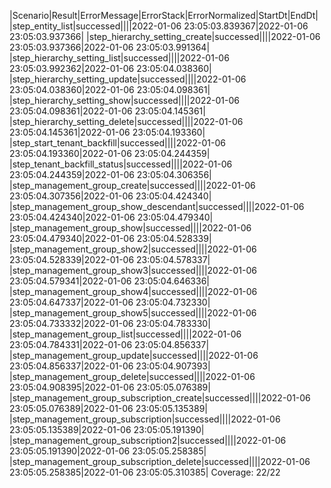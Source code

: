|Scenario|Result|ErrorMessage|ErrorStack|ErrorNormalized|StartDt|EndDt|
|step_entity_list|successed||||2022-01-06 23:05:03.839367|2022-01-06 23:05:03.937366|
|step_hierarchy_setting_create|successed||||2022-01-06 23:05:03.937366|2022-01-06 23:05:03.991364|
|step_hierarchy_setting_list|successed||||2022-01-06 23:05:03.992362|2022-01-06 23:05:04.038360|
|step_hierarchy_setting_update|successed||||2022-01-06 23:05:04.038360|2022-01-06 23:05:04.098361|
|step_hierarchy_setting_show|successed||||2022-01-06 23:05:04.098361|2022-01-06 23:05:04.145361|
|step_hierarchy_setting_delete|successed||||2022-01-06 23:05:04.145361|2022-01-06 23:05:04.193360|
|step_start_tenant_backfill|successed||||2022-01-06 23:05:04.193360|2022-01-06 23:05:04.244359|
|step_tenant_backfill_status|successed||||2022-01-06 23:05:04.244359|2022-01-06 23:05:04.306356|
|step_management_group_create|successed||||2022-01-06 23:05:04.307356|2022-01-06 23:05:04.424340|
|step_management_group_show_descendant|successed||||2022-01-06 23:05:04.424340|2022-01-06 23:05:04.479340|
|step_management_group_show|successed||||2022-01-06 23:05:04.479340|2022-01-06 23:05:04.528339|
|step_management_group_show2|successed||||2022-01-06 23:05:04.528339|2022-01-06 23:05:04.578337|
|step_management_group_show3|successed||||2022-01-06 23:05:04.579341|2022-01-06 23:05:04.646336|
|step_management_group_show4|successed||||2022-01-06 23:05:04.647337|2022-01-06 23:05:04.732330|
|step_management_group_show5|successed||||2022-01-06 23:05:04.733332|2022-01-06 23:05:04.783330|
|step_management_group_list|successed||||2022-01-06 23:05:04.784331|2022-01-06 23:05:04.856337|
|step_management_group_update|successed||||2022-01-06 23:05:04.856337|2022-01-06 23:05:04.907393|
|step_management_group_delete|successed||||2022-01-06 23:05:04.908395|2022-01-06 23:05:05.076389|
|step_management_group_subscription_create|successed||||2022-01-06 23:05:05.076389|2022-01-06 23:05:05.135389|
|step_management_group_subscription|successed||||2022-01-06 23:05:05.135389|2022-01-06 23:05:05.191390|
|step_management_group_subscription2|successed||||2022-01-06 23:05:05.191390|2022-01-06 23:05:05.258385|
|step_management_group_subscription_delete|successed||||2022-01-06 23:05:05.258385|2022-01-06 23:05:05.310385|
Coverage: 22/22
